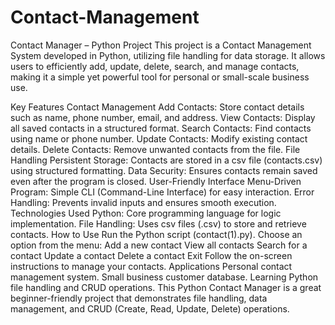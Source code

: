 # Contact-Management
Contact Manager – Python Project
This project is a Contact Management System developed in Python, utilizing file handling for data storage. It allows users to efficiently add, update, delete, search, and manage contacts, making it a simple yet powerful tool for personal or small-scale business use.

Key Features
Contact Management
Add Contacts: Store contact details such as name, phone number, email, and address.
View Contacts: Display all saved contacts in a structured format.
Search Contacts: Find contacts using name or phone number.
Update Contacts: Modify existing contact details.
Delete Contacts: Remove unwanted contacts from the file.
File Handling
Persistent Storage: Contacts are stored in a csv file (contacts.csv) using structured formatting.
Data Security: Ensures contacts remain saved even after the program is closed.
User-Friendly Interface
Menu-Driven Program: Simple CLI (Command-Line Interface) for easy interaction.
Error Handling: Prevents invalid inputs and ensures smooth execution.
Technologies Used
Python: Core programming language for logic implementation.
File Handling: Uses csv files (.csv) to store and retrieve contacts.
How to Use
Run the Python script (contact(1).py).
Choose an option from the menu:
Add a new contact
View all contacts
Search for a contact
Update a contact
Delete a contact
Exit
Follow the on-screen instructions to manage your contacts.
Applications
Personal contact management system.
Small business customer database.
Learning Python file handling and CRUD operations.
This Python Contact Manager is a great beginner-friendly project that demonstrates file handling, data management, and CRUD (Create, Read, Update, Delete) operations.
